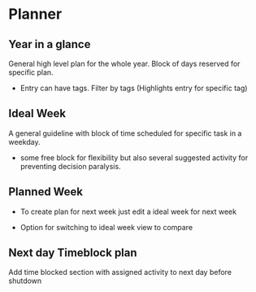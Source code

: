 # Planner

## Year in a glance

General high level plan for the whole year. Block of days reserved for specific plan.

- Entry can have tags. Filter by tags (Highlights entry for specific tag)

## Ideal Week

A general guideline with block of time scheduled for specific task in a weekday.

- some free block for flexibility but also several suggested activity for preventing decision paralysis.

## Planned Week

- To create plan for next week just edit a ideal week for next week

- Option for switching to ideal week view to compare

## Next day Timeblock plan

Add time blocked section with assigned activity to next day before shutdown

